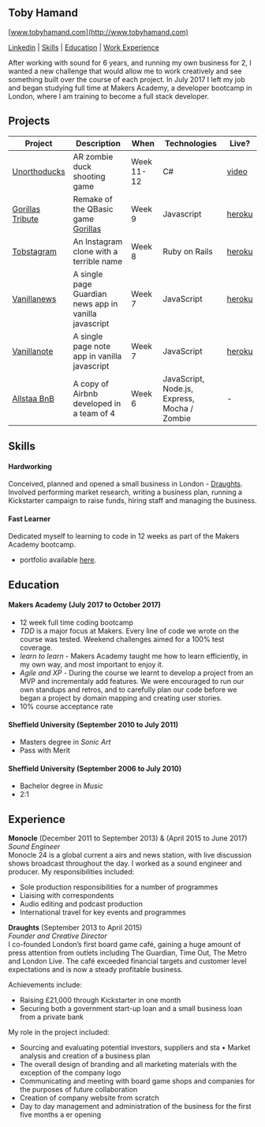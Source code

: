 ## Toby Hamand
[www.tobyhamand.com](http://www.tobyhamand.com)

[Linkedin](https://www.linkedin.com/in/toby-hamand) | [Skills](https://github.com/Tobold/CV#skills) | [Education](https://github.com/Tobold/CV#education) | [Work Experience](https://github.com/Tobold/CV#experience)

After working with sound for 6 years, and running my own business for 2, I wanted a new challenge that would allow me to work creatively and see something built over the course of each project. In July 2017 I left my job and began studying full time at Makers Academy, a developer bootcamp in London, where I am training to become a full stack developer.

## Projects

Project | Description | When | Technologies | Live?
------- | ----------- | ---- | ------------ | ------
[Unorthoducks](https://github.com/tobold/unorthoducks) | AR zombie duck shooting game | Week 11-12 | C# | [video](https://vimeo.com/235315407)
[Gorillas Tribute](https://github.com/Alexander-Blair/gorillas-game-tribute) | Remake of the QBasic game [Gorillas](https://en.wikipedia.org/wiki/Gorillas_(video_game)) | Week 9 | Javascript | [heroku](https://gorillas-tribute.herokuapp.com/)
[Tobstagram](https://github.com/tobold/instagram-challenge) | An Instagram clone with a terrible name | Week 8 | Ruby on Rails | [heroku](http://tobstagram.herokuapp.com/)
[Vanillanews](https://github.com/tobold/news-summary-challenge) | A single page Guardian news app in vanilla javascript | Week 7 | JavaScript | [heroku](https://vanillajsnews.herokuapp.com/)
[Vanillanote](https://github.com/tobold/noteapp) | A single page note app in vanilla javascript | Week 7 | JavaScript | [heroku](https://vanillajsnote.herokuapp.com/)
[Allstaa BnB](https://github.com/tobold/allstaas-bnb) | A copy of Airbnb developed in a team of 4 | Week 6 | JavaScript, Node.js, Express, Mocha / Zombie | -


## Skills

#### Hardworking

Conceived, planned and opened a small business in London - [Draughts](http://www.draughtslondon.com). Involved performing market research, writing a business plan, running a Kickstarter campaign to raise funds, hiring staff and managing the business.

#### Fast Learner

Dedicated myself to learning to code in 12 weeks as part of the Makers Academy bootcamp.

- portfolio available [here](http://tobyhamand.com/coding).

## Education

#### Makers Academy (July 2017 to October 2017)
- 12 week full time coding bootcamp
- *TDD* is a major focus at Makers. Every line of code we wrote on the course was tested. Weekend challenges aimed for a 100% test coverage.
- *learn to learn* - Makers Academy taught me how to learn efficiently, in my own way, and most important to enjoy it.
- *Agile and XP* - During the course we learnt to develop a project from an MVP and incrementaly add features. We were encouraged to run our own standups and retros, and to carefully plan our code before we began a project by domain mapping and creating user stories.
- 10% course acceptance rate

#### Sheffield University (September 2010 to July 2011)
- Masters degree in *Sonic Art*
- Pass with Merit

#### Sheffield University (September 2006 to July 2010)
- Bachelor degree in *Music*
- 2:1

## Experience

**Monocle** (December 2011 to September 2013) & (April 2015 to June 2017)  
*Sound Engineer*  
Monocle 24 is a global current a airs and news station, with live discussion shows broadcast throughout the day. I worked as a sound engineer and producer.
My responsibilities included:
- Sole production responsibilities for a number of programmes
- Liaising with correspondents
- Audio editing and podcast production
- International travel for key events and programmes

**Draughts** (September 2013 to April 2015)  
*Founder and Creative Director*  
I co-founded London’s first board game café, gaining a huge amount of press attention from outlets including The Guardian, Time Out, The Metro and London Live. The café exceeded financial targets and customer level expectations and is now a steady profitable business.

Achievements include:
- Raising £21,000 through Kickstarter in one month
- Securing both a government start-up loan and a small business loan from a private bank

My role in the project included:
- Sourcing and evaluating potential investors, suppliers and sta  • Market analysis and creation of a business plan
- The overall design of branding and all marketing materials with the exception of the company logo
- Communicating and meeting with board game shops and companies for the purposes of future collaboration
- Creation of company website from scratch
- Day to day management and administration of the business for the first five months a er opening
